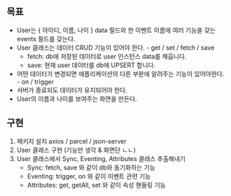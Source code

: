 ## 목표

- User는 { 아이디, 이름, 나이 } data 필드와 한 이벤트 이름에 여러 기능을 갖는 events 필드를 갖는다.
- User 클래스는 데이터 CRUD 기능이 있어야 한다. - get / set / fetch / save
  - fetch: db에 저장된 데이터로 user 인스턴스 data를 채웁니다.
  - save: 현재 user 데이터를 db에 UPSERT 합니다.
- 어떤 데이터가 변경되면 애플리케이션의 다른 부분에 알려주는 기능이 있어야한다. - on / trigger
- 서버가 종료되도 데이터가 유지되어야 한다.
- User의 이름과 나이를 보여주는 화면을 만든다.

## 구현

1. 패키지 설치 axios / parcel / json-server
2. User 클래스 구현 (기능만 생각 & 화면단 ㄴㄴ)
3. User 클래스에서 Sync, Eventing, Attributes 클래스 추출해내기
   - Sync: fetch, save 와 같이 db와 동기화하는 기능
   - Eventing: trigger, on 와 같이 이벤트 관련 기능
   - Attributes: get, getAll, set 와 같이 속성 핸들링 기능
